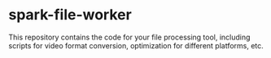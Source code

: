 # spark-file-worker
This repository contains the code for your file processing tool, including scripts for video format conversion, optimization for different platforms, etc.
